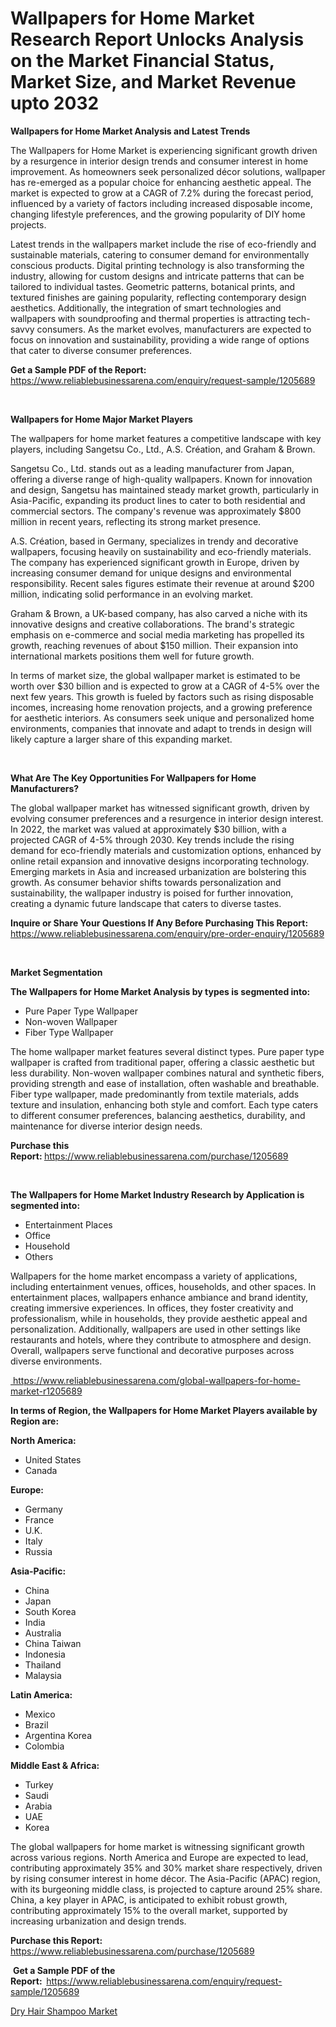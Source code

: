 <p><h1>Wallpapers for Home Market Research Report Unlocks Analysis on the Market Financial Status, Market Size, and Market Revenue upto 2032</h1></p><p><strong>Wallpapers for Home Market Analysis and Latest Trends</strong></p>
<p><p>The Wallpapers for Home Market is experiencing significant growth driven by a resurgence in interior design trends and consumer interest in home improvement. As homeowners seek personalized décor solutions, wallpaper has re-emerged as a popular choice for enhancing aesthetic appeal. The market is expected to grow at a CAGR of 7.2% during the forecast period, influenced by a variety of factors including increased disposable income, changing lifestyle preferences, and the growing popularity of DIY home projects.</p><p>Latest trends in the wallpapers market include the rise of eco-friendly and sustainable materials, catering to consumer demand for environmentally conscious products. Digital printing technology is also transforming the industry, allowing for custom designs and intricate patterns that can be tailored to individual tastes. Geometric patterns, botanical prints, and textured finishes are gaining popularity, reflecting contemporary design aesthetics. Additionally, the integration of smart technologies and wallpapers with soundproofing and thermal properties is attracting tech-savvy consumers. As the market evolves, manufacturers are expected to focus on innovation and sustainability, providing a wide range of options that cater to diverse consumer preferences.</p></p>
<p><strong>Get a Sample PDF of the Report:&nbsp;</strong> <a href="https://www.reliablebusinessarena.com/enquiry/request-sample/1205689?utm_campaign=1990&utm_medium=2&utm_source=Github&utm_content=ia&utm_term=07022025&utm_id=wallpapers-for-home">https://www.reliablebusinessarena.com/enquiry/request-sample/1205689</a></p>
<p>&nbsp;</p>
<p><strong>Wallpapers for Home Major Market Players</strong></p>
<p><p>The wallpapers for home market features a competitive landscape with key players, including Sangetsu Co., Ltd., A.S. Création, and Graham & Brown. </p><p>Sangetsu Co., Ltd. stands out as a leading manufacturer from Japan, offering a diverse range of high-quality wallpapers. Known for innovation and design, Sangetsu has maintained steady market growth, particularly in Asia-Pacific, expanding its product lines to cater to both residential and commercial sectors. The company's revenue was approximately $800 million in recent years, reflecting its strong market presence.</p><p>A.S. Création, based in Germany, specializes in trendy and decorative wallpapers, focusing heavily on sustainability and eco-friendly materials. The company has experienced significant growth in Europe, driven by increasing consumer demand for unique designs and environmental responsibility. Recent sales figures estimate their revenue at around $200 million, indicating solid performance in an evolving market.</p><p>Graham & Brown, a UK-based company, has also carved a niche with its innovative designs and creative collaborations. The brand's strategic emphasis on e-commerce and social media marketing has propelled its growth, reaching revenues of about $150 million. Their expansion into international markets positions them well for future growth.</p><p>In terms of market size, the global wallpaper market is estimated to be worth over $30 billion and is expected to grow at a CAGR of 4-5% over the next few years. This growth is fueled by factors such as rising disposable incomes, increasing home renovation projects, and a growing preference for aesthetic interiors. As consumers seek unique and personalized home environments, companies that innovate and adapt to trends in design will likely capture a larger share of this expanding market.</p></p>
<p>&nbsp;</p>
<p><strong>What Are The Key Opportunities For Wallpapers for Home Manufacturers?</strong></p>
<p><p>The global wallpaper market has witnessed significant growth, driven by evolving consumer preferences and a resurgence in interior design interest. In 2022, the market was valued at approximately $30 billion, with a projected CAGR of 4-5% through 2030. Key trends include the rising demand for eco-friendly materials and customization options, enhanced by online retail expansion and innovative designs incorporating technology. Emerging markets in Asia and increased urbanization are bolstering this growth. As consumer behavior shifts towards personalization and sustainability, the wallpaper industry is poised for further innovation, creating a dynamic future landscape that caters to diverse tastes.</p></p>
<p><strong>Inquire or Share Your Questions If Any Before Purchasing This Report:</strong> <a href="https://www.reliablebusinessarena.com/enquiry/pre-order-enquiry/1205689?utm_campaign=1990&utm_medium=2&utm_source=Github&utm_content=ia&utm_term=07022025&utm_id=wallpapers-for-home">https://www.reliablebusinessarena.com/enquiry/pre-order-enquiry/1205689</a></p>
<p>&nbsp;</p>
<p><strong>Market Segmentation</strong></p>
<p><strong>The Wallpapers for Home Market Analysis by types is segmented into:</strong></p>
<p><ul><li>Pure Paper Type Wallpaper</li><li>Non-woven Wallpaper</li><li>Fiber Type Wallpaper</li></ul></p>
<p><p>The home wallpaper market features several distinct types. Pure paper type wallpaper is crafted from traditional paper, offering a classic aesthetic but less durability. Non-woven wallpaper combines natural and synthetic fibers, providing strength and ease of installation, often washable and breathable. Fiber type wallpaper, made predominantly from textile materials, adds texture and insulation, enhancing both style and comfort. Each type caters to different consumer preferences, balancing aesthetics, durability, and maintenance for diverse interior design needs.</p></p>
<p><strong>Purchase this Report:&nbsp;</strong><a href="https://www.reliablebusinessarena.com/purchase/1205689?utm_campaign=1990&utm_medium=2&utm_source=Github&utm_content=ia&utm_term=07022025&utm_id=wallpapers-for-home">https://www.reliablebusinessarena.com/purchase/1205689</a></p>
<p>&nbsp;</p>
<p><strong>The Wallpapers for Home Market Industry Research by Application is segmented into:</strong></p>
<p><ul><li>Entertainment Places</li><li>Office</li><li>Household</li><li>Others</li></ul></p>
<p><p>Wallpapers for the home market encompass a variety of applications, including entertainment venues, offices, households, and other spaces. In entertainment places, wallpapers enhance ambiance and brand identity, creating immersive experiences. In offices, they foster creativity and professionalism, while in households, they provide aesthetic appeal and personalization. Additionally, wallpapers are used in other settings like restaurants and hotels, where they contribute to atmosphere and design. Overall, wallpapers serve functional and decorative purposes across diverse environments.</p></p>
<p><a href="https://www.reliablebusinessarena.com/global-wallpapers-for-home-market-r1205689?utm_campaign=1990&utm_medium=2&utm_source=Github&utm_content=ia&utm_term=07022025&utm_id=wallpapers-for-home">&nbsp;https://www.reliablebusinessarena.com/global-wallpapers-for-home-market-r1205689</a></p>
<p><strong>In terms of Region, the Wallpapers for Home Market Players available by Region are:</strong></p>
<p>
    <p> <strong> North America: </strong>
        <ul>
            <li>United States</li>
            <li>Canada</li>
        </ul>
        </p> 
    <p> <strong> Europe: </strong>
        <ul>
            <li>Germany</li>
            <li>France</li>
            <li>U.K.</li>
            <li>Italy</li>
            <li>Russia</li>
        </ul>
        </p> 
    <p> <strong> Asia-Pacific: </strong>
        <ul>
            <li>China</li>
            <li>Japan</li>
            <li>South Korea</li>
            <li>India</li>
            <li>Australia</li>
            <li>China Taiwan</li>
            <li>Indonesia</li>
            <li>Thailand</li>
            <li>Malaysia</li>
        </ul>
        </p> 
    <p> <strong> Latin America: </strong>
        <ul>
            <li>Mexico</li>
            <li>Brazil</li>
            <li>Argentina Korea</li>
            <li>Colombia</li>
        </ul>
        </p> 
    <p> <strong> Middle East & Africa: </strong>
        <ul>
            <li>Turkey</li>
            <li>Saudi</li>
            <li>Arabia</li>
            <li>UAE</li>
            <li>Korea</li>
        </ul>
    </p>
    </p>
<p><p>The global wallpapers for home market is witnessing significant growth across various regions. North America and Europe are expected to lead, contributing approximately 35% and 30% market share respectively, driven by rising consumer interest in home décor. The Asia-Pacific (APAC) region, with its burgeoning middle class, is projected to capture around 25% share. China, a key player in APAC, is anticipated to exhibit robust growth, contributing approximately 15% to the overall market, supported by increasing urbanization and design trends.</p></p>
<p><strong>Purchase this Report: </strong><a href="https://www.reliablebusinessarena.com/purchase/1205689?utm_campaign=1990&utm_medium=2&utm_source=Github&utm_content=ia&utm_term=07022025&utm_id=wallpapers-for-home">https://www.reliablebusinessarena.com/purchase/1205689</a></p>
<p>&nbsp;<strong>Get a Sample PDF of the Report:&nbsp;&nbsp;</strong><a href="https://www.reliablebusinessarena.com/enquiry/request-sample/1205689?utm_campaign=1990&utm_medium=2&utm_source=Github&utm_content=ia&utm_term=07022025&utm_id=wallpapers-for-home">https://www.reliablebusinessarena.com/enquiry/request-sample/1205689</a></p>
<p><strong></strong></p>
<p><p><a href="https://github.com/MarciaRunte/Market-Research-Report-List-1/blob/main/dry-hair-shampoo-market.md?utm_campaign=1990&utm_medium=2&utm_source=Github&utm_content=ia&utm_term=07022025&utm_id=wallpapers-for-home">Dry Hair Shampoo Market</a></p></p>